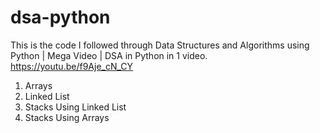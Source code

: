 # dsa-python

This is the code I followed through Data Structures and Algorithms using Python | Mega Video | DSA in Python in 1 video.
https://youtu.be/f9Aje_cN_CY

1. Arrays
2. Linked List
3. Stacks Using Linked List
4. Stacks Using Arrays
